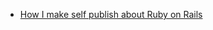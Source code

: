 * [How I make self publish about Ruby on Rails](https://www.nateberkopec.com/blog/2017/03/10/how-i-made-self-publishing-about-ruby-on-rails.html?utm_source=wanqu.co&utm_campaign=Wanqu+Daily&utm_medium=website)
